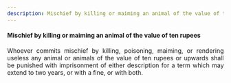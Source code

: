 ```yaml
---
description: Mischief by killing or maiming an animal of the value of ten rupees
---
```


#### Mischief by killing or maiming an animal of the value of ten rupees
<div style="text-align: justify">

Whoever commits mischief by killing, poisoning, maiming, or rendering useless any animal or animals of the value of ten rupees or upwards shall be punished with imprisonment of either description for a term which may extend to two years, or with a fine, or with both.

</div>
